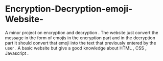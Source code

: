 # Encryption-Decryption-emoji-Website-
A minor project on encryption and decryption . The website just convert the message in the form of emojis in the encryption part and in the decryption part it should convert that emoji into the text that previously entered by the user . A basic website but give a good knowledge about HTML , CSS , Javascript .


